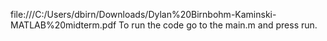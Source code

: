 file:///C:/Users/dbirn/Downloads/Dylan%20Birnbohm-Kaminski-MATLAB%20midterm.pdf
To run the code go to the main.m and press run. 
